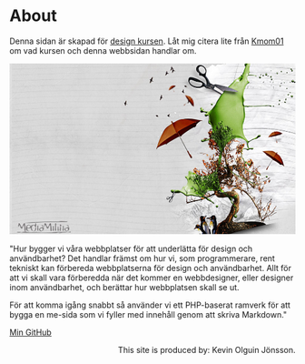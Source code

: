 About
==============================================

Denna sidan är skapad för [design kursen](http://dbwebb.se/design).
Låt mig citera lite från [Kmom01](https://dbwebb.se/kurser/design/kmom01) om vad kursen
och denna webbsidan handlar om.

<img src="../htdocs/img/Designe_wallpaper.jpg" style=" width: 800px; height: 300px;">

"Hur bygger vi våra webbplatser för att underlätta för design och användbarhet? Det handlar främst om hur vi, som programmerare, rent tekniskt kan förbereda webbplatserna för design och användbarhet. Allt för att vi skall vara förberedda när det kommer en webbdesigner, eller designer inom användbarhet, och berättar hur webbplatsen skall se ut.

För att komma igång snabbt så använder vi ett PHP-baserat ramverk för att bygga en me-sida som vi fyller med innehåll genom att skriva Markdown."


[Min GitHub](https://github.com/KifeKenny/Anax-flat)
<div style="float: right">
This site is produced by: Kevin Olguin Jönsson.
</div>
